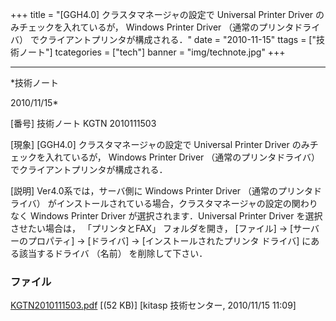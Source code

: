 ﻿+++
title = "[GGH4.0] クラスタマネージャの設定で Universal Printer Driver のみチェックを入れているが， Windows Printer Driver （通常のプリンタドライバ） でクライアントプリンタが構成される．"
date = "2010-11-15"
ttags = ["技術ノート"]
tcategories = ["tech"]
banner = "img/technote.jpg"
+++

-----------------------------------------------------------------------------------------------------------------------------

*技術ノート

2010/11/15*


[番号]
技術ノート KGTN 2010111503

[現象]
[GGH4.0] クラスタマネージャの設定で Universal Printer Driver
のみチェックを入れているが， Windows Printer Driver
（通常のプリンタドライバ） でクライアントプリンタが構成される．

[説明]
Ver4.0系では，サーバ側に Windows Printer Driver
（通常のプリンタドライバ）
がインストールされている場合，クラスタマネージャの設定の関わりなく
Windows Printer Driver が選択されます．Universal Printer Driver
を選択させたい場合は， 「プリンタとFAX」 フォルダを開き， [ファイル] →
[サーバーのプロパティ] → [ドライバ] → [インストールされたプリンタ
ドライバ] にある該当するドライバ （名前） を削除して下さい．


### ファイル

 
 


[KGTN2010111503.pdf](http://techreport.kitasp.net/attachments/download/385/KGTN2010111503.pdf)
 [(52 KB)] [kitasp 技術センター, 2010/11/15
11:09]


 


 

